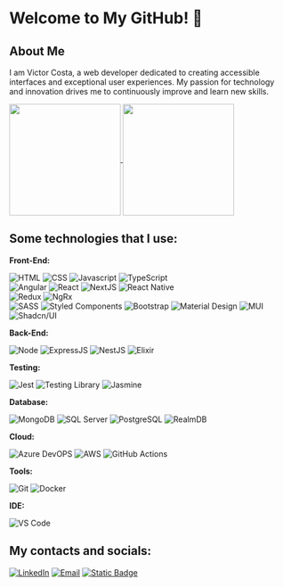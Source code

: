 # Welcome to My GitHub! 👋

## About Me

I am Victor Costa, a web developer dedicated to creating accessible interfaces and exceptional user experiences.
My passion for technology and innovation drives me to continuously improve and learn new skills.

<a href="https://gihub.com/victorhcosta/github-readme-stats">
    <img
        height="200"
        align="center"
        src="https://github-readme-stats.vercel.app/api?username=victorhcosta&theme=dracula&show_icons=true"
    />
</a>
<a href="https://github.com/victorhcosta/convoychat">
    <img
        height="200"
        align="center"
        src="https://github-readme-stats.vercel.app/api/top-langs?username=victorhcosta&theme=dracula&layout=compact&langs_count=8&card_width=320"
    />
</a>

## Some technologies that I use:

**Front-End:**

<p align="left">
    <img src="https://img.shields.io/badge/HTML-%232e2e2e?style=for-the-badge&logo=html5&logoColor=%23E34F26&labelColor=%234c4c4c" alt="HTML" />
    <img src="https://img.shields.io/badge/CSS-%232e2e2e?style=for-the-badge&logo=css3&logoColor=%231572B6&labelColor=%234c4c4c" alt="CSS" />
    <img src="https://img.shields.io/badge/Javascript-%232e2e2e?style=for-the-badge&logo=javascript&logoColor=%23F7DF1E&labelColor=%234c4c4c" alt="Javascript" />
    <img src="https://img.shields.io/badge/TypeScript-%232e2e2e?style=for-the-badge&logo=typescript&logoColor=%233178C6&labelColor=%234c4c4c" alt="TypeScript" />
    <br />
    <img src="https://img.shields.io/badge/Angular-%232e2e2e?style=for-the-badge&logo=angular&logoColor=%23DD0031&labelColor=%234c4c4c" alt="Angular" />
    <img src="https://img.shields.io/badge/React-%232e2e2e?style=for-the-badge&logo=react&logoColor=%2361DAFB&labelColor=%234c4c4c" alt="React" />
    <img src="https://img.shields.io/badge/NextJS-%232e2e2e?style=for-the-badge&logo=nextdotjs&logoColor=%23000000&labelColor=%234c4c4c" alt="NextJS" />
    <img src="https://img.shields.io/badge/React%20Native-%232e2e2e?style=for-the-badge&logo=react&logoColor=%230088CC&labelColor=%234c4c4c" alt="React Native" />
    <br />
    <img src="https://img.shields.io/badge/Redux-%232e2e2e?style=for-the-badge&logo=redux&logoColor=%23764ABC&labelColor=%23FFF" alt="Redux" />
    <img src="https://img.shields.io/badge/NgRx-%232e2e2e?style=for-the-badge&logo=ngrx&logoColor=%23BA2BD2&labelColor=%234c4c4c" alt="NgRx" />
    <br />
    <img src="https://img.shields.io/badge/SASS-%232e2e2e?style=for-the-badge&logo=sass&logoColor=%23CC6699&labelColor=%234c4c4c" alt="SASS" />
    <img src="https://img.shields.io/badge/Styled%20Components-%232e2e2e?style=for-the-badge&logo=styledcomponents&logoColor=%23DB7093&labelColor=%234c4c4c" alt="Styled Components" />
    <img src="https://img.shields.io/badge/Bootstrap-%232e2e2e?style=for-the-badge&logo=bootstrap&logoColor=%237952B3&labelColor=%23FFF" alt="Bootstrap" />
    <img src="https://img.shields.io/badge/Material%20Design-%232e2e2e?style=for-the-badge&logo=materialdesign&logoColor=%23757575&labelColor=%23FFF" alt="Material Design" />
    <img src="https://img.shields.io/badge/MUI-%232e2e2e?style=for-the-badge&logo=mui&logoColor=%23007FFF&labelColor=%234c4c4c" alt="MUI" />
    <img src="https://img.shields.io/badge/shadcn%2Fui-%232e2e2e?style=for-the-badge&logo=shadcnui&logoColor=%23000000&labelColor=%23FFF" alt="Shadcn/UI" />
</p>

**Back-End:**
<p align="left">
    <img src="https://img.shields.io/badge/Node-%232e2e2e?style=for-the-badge&logo=nodedotjs&logoColor=%235FA04E&labelColor=%234c4c4c" alt="Node" />
    <img src="https://img.shields.io/badge/ExpressJS-%232e2e2e?style=for-the-badge&logo=express&logoColor=%23000000&labelColor=%23FFF" alt="ExpressJS" />
    <img src="https://img.shields.io/badge/NestJS-%232e2e2e?style=for-the-badge&logo=nestjs&logoColor=%23E0234E&labelColor=%234c4c4c" alt="NestJS" />
    <img src="https://img.shields.io/badge/Elixir-%232e2e2e?style=for-the-badge&logo=elixir&logoColor=%234B275F&labelColor=%234c4c4c" alt="Elixir" />
</p>

**Testing:**
<p align="left">
    <img src="https://img.shields.io/badge/Jest-%232e2e2e?style=for-the-badge&logo=jest&logoColor=%23C21325&labelColor=%234c4c4c" alt="Jest" />
    <img src="https://img.shields.io/badge/Testing%20Library-%232e2e2e?style=for-the-badge&logo=testinglibrary&logoColor=%23E33332&labelColor=%234c4c4c" alt="Testing Library" />
    <img src="https://img.shields.io/badge/Jasmine-%232e2e2e?style=for-the-badge&logo=jasmine&logoColor=%238A4182&labelColor=%234c4c4c" alt="Jasmine" />
</p>

**Database:**
<p align="left">
    <img src="https://img.shields.io/badge/MongoDB-%232e2e2e?style=for-the-badge&logo=mongodb&logoColor=%2347A248&labelColor=%234c4c4c" alt="MongoDB" />
    <img src="https://img.shields.io/badge/SQL%20Server-%232e2e2e?style=for-the-badge&logo=microsoftsqlserver&logoColor=%23CC2927&labelColor=%234c4c4c" alt="SQL Server" />
    <img src="https://img.shields.io/badge/PostgreSQL-%232e2e2e?style=for-the-badge&logo=postgresql&logoColor=%234169E1&labelColor=%234c4c4c" alt="PostgreSQL" />
    <img src="https://img.shields.io/badge/RealmDB-%232e2e2e?style=for-the-badge&logo=realm&logoColor=%2339477F&labelColor=%234c4c4c" alt="RealmDB" />
</p>

**Cloud:**
<p align="left">
    <img src="https://img.shields.io/badge/Azure%20DevOPS-%232e2e2e?style=for-the-badge&logo=azuredevops&logoColor=%230078D7&labelColor=%234c4c4c" alt="Azure DevOPS" />
    <img src="https://img.shields.io/badge/AWS-%232e2e2e?style=for-the-badge&logo=amazonwebservices&logoColor=%23232F3E&labelColor=%23FFF" alt="AWS" />
    <img src="https://img.shields.io/badge/GitHub%20Actions-%232e2e2e?style=for-the-badge&logo=githubactions&logoColor=%232088FF&labelColor=%234c4c4c" alt="GitHub Actions" />
</p>

**Tools:**
<p align="left">
    <img src="https://img.shields.io/badge/Git-%23323330?style=for-the-badge&logo=git&labelColor=%234c4c4c" alt="Git" />
    <img src="https://img.shields.io/badge/Docker-%23323330?style=for-the-badge&logo=docker&labelColor=%234c4c4c" alt="Docker" />
</p>

**IDE:**
<p align="left">
    <img src="https://img.shields.io/badge/VS%20CODE-%232e2e2e?style=for-the-badge&logo=visualstudiocode&logoColor=%23007ACC&labelColor=%234c4c4c" alt="VS Code" />
</p>

## My contacts and socials:

[![LinkedIn](https://img.shields.io/badge/LinkedIn-%232e2e2e?style=for-the-badge&logo=linkedin&logoColor=%230A66C2&labelColor=%234c4c4c)](https://www.linkedin.com/in/victor-hugo-oliveira-da-costa-b5b9a711b)
[![Email](https://img.shields.io/badge/Mail-%232e2e2e?style=for-the-badge&logo=microsoftoutlook&logoColor=%230078D4&labelColor=%234c4c4c)](mailto:victor.v.h.o.coutlook.com)
[![Static Badge](https://img.shields.io/badge/Twitter%2FX-%232e2e2e?style=for-the-badge&logo=x&logoColor=%23000000&labelColor=%23FFF)](https://x.com/victor_min_ts)
